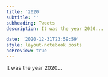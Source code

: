```yaml
---
title: '2020'
subtitle: ''
subheading: Tweets
description: It was the year 2020...

date: '2020-12-31T23:59:59'
style: layout-notebook posts
noPreview: true
---
```

It was the year 2020...
